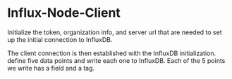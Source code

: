 # Influx-Node-Client

Initialize the token, organization info, and server url that are needed to set up the initial connection to InfluxDB. 

The client connection is then established with the InfluxDB initialization. define five data points and write each one to InfluxDB. Each of the 5 points we write has a field and a tag.
